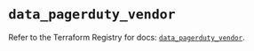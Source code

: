 # `data_pagerduty_vendor`

Refer to the Terraform Registry for docs: [`data_pagerduty_vendor`](https://registry.terraform.io/providers/pagerduty/pagerduty/3.24.2/docs/data-sources/vendor).
